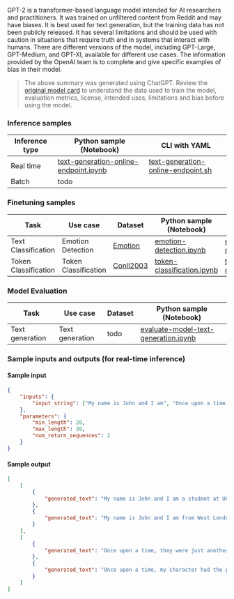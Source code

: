 GPT-2 is a transformer-based language model intended for AI researchers and practitioners. It was trained on unfiltered content from Reddit and may have biases. It is best used for text generation, but the training data has not been publicly released. It has several limitations and should be used with caution in situations that require truth and in systems that interact with humans. There are different versions of the model, including GPT-Large, GPT-Medium, and GPT-Xl, available for different use cases. The information provided by the OpenAI team is to complete and give specific examples of bias in their model.


> The above summary was generated using ChatGPT. Review the [original model card](https://huggingface.co/gpt2) to understand the data used to train the model, evaluation metrics, license, intended uses, limitations and bias before using the model.

### Inference samples

Inference type|Python sample (Notebook)|CLI with YAML
|--|--|--|
Real time|[text-generation-online-endpoint.ipynb](https://aka.ms/azureml-infer-online-sdk-text-generation)|[text-generation-online-endpoint.sh](https://aka.ms/azureml-infer-online-cli-text-generation)
Batch | todo


### Finetuning samples

Task|Use case|Dataset|Python sample (Notebook)|CLI with YAML
|---|--|--|--|--|
Text Classification|Emotion Detection|[Emotion](https://huggingface.co/datasets/dair-ai/emotion)|[emotion-detection.ipynb](https://aka.ms/azureml-ft-sdk-emotion-detection)|[emotion-detection.sh](https://aka.ms/azureml-ft-cli-emotion-detection)
Token Classification|Token Classification|[Conll2003](https://huggingface.co/datasets/conll2003)|[token-classification.ipynb](https://aka.ms/azureml-ft-sdk-token-classification)|[token-classification.sh](https://aka.ms/azureml-ft-cli-token-classification)


### Model Evaluation

|Task|Use case|Dataset|Python sample (Notebook)|
|---|--|--|--|
|Text generation|Text generation|todo|[evaluate-model-text-generation.ipynb](https://aka.ms/azureml-eval-sdk-text-generation/)|


### Sample inputs and outputs (for real-time inference)

#### Sample input
```json
{
    "inputs": {
        "input_string": ["My name is John and I am", "Once upon a time,"]
    },
    "parameters": {
        "min_length": 20,
        "max_length": 30,
        "num_return_sequences": 2
    }
}
```

#### Sample output
```json
[
    [
        {
            "generated_text": "My name is John and I am a student at UC Berkeley. It is my main interest to do research in the humanities. I am going to share"
        },
        {
            "generated_text": "My name is John and I am from West London. But the 31-year-old was left stunned after his video appeared on Reddit last"
        }
    ],
    [
        {
            "generated_text": "Once upon a time, they were just another small family, only three. She says one day that her father was getting a new license"
        },
        {
            "generated_text": "Once upon a time, my character had the power to grant a certain amount of protection and to change the form of the power to that of the caster"
        }
    ]
]
```
